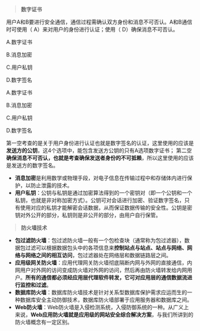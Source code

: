 >**数字证书**

用户A和B要进行安全通信，通信过程需确认双方身份和消息不可否认。A和B通信时可使用（ A）来对用户的身份进行认证；使用（ D）确保消息不可否认。

A.数字证书

 B.消息加密

 C.用户私钥

 D.数字签名

 A.数字证书

 B.消息加密

 C.用户私钥

 D.数字签名

第一空考查的是关于用户身份进行认证也就是数字签名的认证，这里使用的应该是**发送方的公钥**，这4个选项中，能包含发送方公钥的只有A选项数字证书；
第二空**确保消息不可否认，也就是考查确保发送者身份的不可抵赖**，所以这里使用的应该是发送方的数字签名。

- **消息加密**是利用数学或物理手段，对电子信息在传输过程中和存储体内进行保护，以防止泄露的技术。
- **用户私钥**：公钥与私钥是通过加密算法得到的一个密钥对（即一个公钥和一个私钥，也就是非对称加密方式）。公钥可对会话进行加密、验证数字签名，只有使用对应的私钥才能解密会话数据，从而保证数据传输的安全性。公钥是密钥对外公开的部分，私钥则是非公开的部分，由用户自行保管。



>**防火墙技术**

- **包过滤防火墙**：包过滤防火墙一般有一个包检查块（通常称为包过滤器），数据包过滤可以根据数据包头中的各项信息来**控制站点与站点、站点与网络、网络与网络之间的相互访问**，包过滤器处在网络层和数据链路层之间。
- **应用级网关防火墙**：应用代理网关防火墙彻底隔断内网与外网的直接通信，内网用户对外网的访问变成防火墙对外网的访问，然后再由防火墙转发给内网用户。**所有的通信都必须经应用层代理软件转发，它可对应用层的通信数据流进行监控和过滤**。
- **数据库防火墙**：数据库防火墙技术是针对关系型数据库保护需求应运而生的一种数据库安全主动防御技术，数据库防火墙部署于应用服务器和数据库之间。
- **Web防火墙**：Web防火墙是入侵检测系统，入侵防御系统的一种。从广义上来说，**Web应用防火墙就是应用级的网站安全综合解决方案**，与我们所讲到的防火墙概念有一定区别。







































































